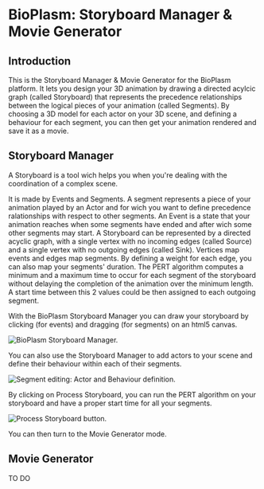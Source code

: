 # BioPlasm: Storyboard Manager & Movie Generator

## Introduction

This is the Storyboard Manager & Movie Generator for the BioPlasm platform. It lets you design your 3D animation by drawing a directed acylcic graph (called Storyboard) that represents the precedence relationships between the logical pieces of your animation (called Segments). By choosing a 3D model for each actor on your 3D scene, and defining a behaviour for each segment, you can then get your animation rendered and save it as a movie.

## Storyboard Manager

A Storyboard is a tool wich helps you when you're dealing with the coordination of a complex scene.

It is made by Events and Segments. A segment represents a piece of your animation played by an Actor and for wich you want to define precedence ralationships with respect to other segments. An Event is a state that your animation reaches when some segments have ended and after wich some other segments may start. A Storyboard can be represented by a directed acyclic graph, with a single vertex with no incoming edges (called Source) and a single vertex with no outgoing edges (called Sink). Vertices map events and edges map segments. By defining a weight for each edge, you can also map your segments' duration. The PERT algorithm computes a minimum and a maximum time to occur for each segment of the storyboard without delaying the completion of the animation over the minimum length. A start time between this 2 values could be then assigned to each outgoing segment.

With the BioPlasm Storyboard Manager you can draw your storyboard by clicking (for events) and dragging (for segments) on an html5 canvas.

![BioPlasm Storyboard Manager.](https://github.com/cvdlab-bio/webanim/blob/feature/releasing/media/screenshots/storyboard-manager-001.png "BioPlasm Storyboard Manager.")

You can also use the Storyboard Manager to add actors to your scene and define their behaviour within each of their segments.

![Segment editing: Actor and Behaviour definition.](https://github.com/cvdlab-bio/webanim/blob/feature/releasing/media/screenshots/storyboard-manager-001.png "Segment editing: Actor and Behaviour definition.")

By clicking on Process Storyboard, you can run the PERT algorithm on your storyboard and have a proper start time for all your segments.

![Process Storyboard button.](https://github.com/cvdlab-bio/webanim/blob/feature/releasing/media/screenshots/storyboard-manager-001.png "Process Storyboard button.")

You can then turn to the Movie Generator mode.

## Movie Generator

TO DO
